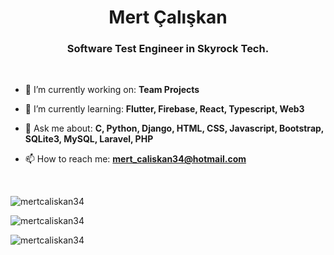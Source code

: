 <h1 align="center"> Mert Çalışkan </h1>
<h3 align="center"> Software Test Engineer in Skyrock Tech. </h3>
<br>

- 🔭 I’m currently working on: **Team Projects**

- 🌱 I’m currently learning: **Flutter, Firebase, React, Typescript, Web3**

- 💬 Ask me about: **C, Python, Django, HTML, CSS, Javascript, Bootstrap, SQLite3, MySQL, Laravel, PHP**

- 📫 How to reach me: **mert_caliskan34@hotmail.com**

<br>
<p>
  <img src="https://github-readme-stats.vercel.app/api/top-langs/?username=mertcaliskan34&theme=algolia&hide_border=false&include_all_commits=true&count_private=true&layout=compact" alt="mertcaliskan34">
</p>

<p>
  <img src="https://github-readme-stats.vercel.app/api?username=mertcaliskan34&theme=algolia&hide_border=false&include_all_commits=true&count_private=true" alt="mertcaliskan34">
</p>

<p>
  <img src="https://github-readme-streak-stats.herokuapp.com/?user=mertcaliskan34&theme=algolia&hide_border=false" alt="mertcaliskan34">
</p>
